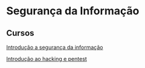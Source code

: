 # Segurança da Informação


## Cursos

<p><a href="https://esecurity.com.br/cursos/introducao-a-seguranca-da-informacao/">Introdução a segurança da informação</a></p>
<p><a href="https://solyd.com.br/treinamentos/introducao-ao-hacking-e-pentest/">Introdução ao hacking e pentest</a></p>




